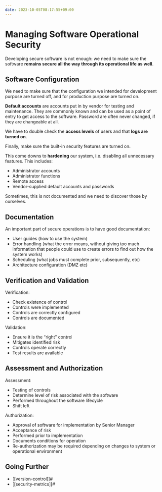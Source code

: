```yaml
---
date: 2023-10-05T08:17:55+09:00
---
```


# Managing Software Operational Security

Developing secure software is not enough: we need to make sure the software
**remains secure all the way through its operational life as well.**

## Software Configuration

We need to make sure that the configuration we intended for development purpose
are turned off, and for production purpose are turned on.

**Default accounts** are accounts put in by vendor for testing and maintenance.
They are commonly known and can be used as a point of entry to get access to the
software. Password are often never changed, if they are changeable at all.

We have to double check the **access levels** of users and that **logs are
turned on**.

Finally, make sure the built-in security features are turned on.

This come downs to **hardening** our system, i.e. disabling all unnecessary
features. This includes:

-   Administrator accounts
-   Administrator functions
-   Remote access
-   Vendor-supplied default accounts and passwords

Sometimes, this is not documented and we need to discover those by ourselves.

## Documentation

An important part of secure operations is to have good documentation:

-   User guides (how to use the system)
-   Error handling (what the error means, without giving too much information
    that people could use to create errors to find out how the system works)
-   Scheduling (what jobs must complete prior, subsequently, etc)
-   Architecture configuration (DMZ etc)

## Verification and Validation

Verification:

-   Check existence of control
-   Controls were implemented
-   Controls are correctly configured
-   Controls are documented

Validation:

-   Ensure it is the “right” control
-   Mitigates identified risk
-   Controls operate correctly
-   Test results are available

## Assessment and Authorization

Assessment:

-   Testing of controls
-   Determine level of risk associated with the software
-   Performed throughout the software lifecycle
-   Shift left

Authorization:

-   Approval of software for implementation by Senior Manager
-   Acceptance of risk
-   Performed prior to implementation
-   Documents conditions for operation
-   Re-authorization may be required depending on changes to system or
    operational environment

## Going Further

-   [[version-control]]#
-   [[security-metrics]]#
